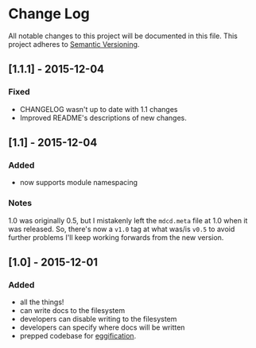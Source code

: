 # Change Log
All notable changes to this project will be documented in this file.
This project adheres to [Semantic Versioning](http://semver.org/).



## [1.1.1] - 2015-12-04

### Fixed

* CHANGELOG wasn't up to date with 1.1 changes
* Improved README's descriptions of new changes.

## [1.1] - 2015-12-04

### Added
* now supports module namespacing

### Notes
1.0 was originally 0.5, but I mistakenly left the `mdcd.meta` file 
at 1.0 when it was released. So, there's now a `v1.0` tag at what was/is
`v0.5` to avoid further problems I'll keep working forwards from the 
new version.

## [1.0] - 2015-12-01

### Added

* all the things!
* can write docs to the filesystem
* developers can disable writing to the filesystem
* developers can specify where docs will be written
* prepped codebase for [eggification](http://wiki.call-cc.org/eggs%20tutorial).
